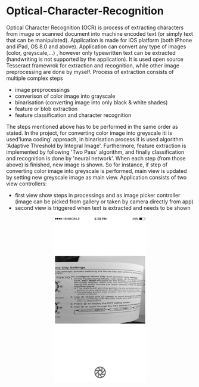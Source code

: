 # Optical-Character-Recognition

Optical Character Recognition (OCR) is process of extracting characters from image or scanned document into machine encoded text (or simply 
text that can be manipulated). Application is made for iOS platform (both iPhone and iPad, OS 8.0 and above). Application can convert any type of images (color, greyscale,...)
, however only typewritten text can be extracted (handwriting is not supported by the application). It is used open source Tesseract framewrok for extraction and recognition,
while other image preprocessing are done by myself. 
Process of extraction consists of multiple complex steps
  - image preprocessings
  - converison of color image into grayscale
  - binarisation (converting image into only black & white shades)
  - feature or blob extraction
  - feature classification and character recognition
  
The steps mentioned above has to be performed in the same order as stated. In the project, for converting color image into greyscale iti is used'luma coding' approach, in binarisation process it is  used algorithm 'Adaptive Threshold by Integral Image'. Furthermore, feature extraction is implemented by 
following 'Two Pass' algorithm, and finally classification and recognition is done by 'neural network'.
When each step (from those above) is finished, new image is shown. So for instance, if step of converting color image into greyscale is performed, main view is updated by setting new greyscale image as main view.
Application consists of two view controllers:
  - first view show steps in processings and as image picker controller (image can be picked from gallery or taken by camera directly from app)
  - second view is triggered when text is extracted and needs to be shown
  <p align="center">
  <img src="https://raw.githubusercontent.com/ModernMantra/Optical-Character-Recognition/master/IMG_1373.jpg" width="250"/>
  </p>
